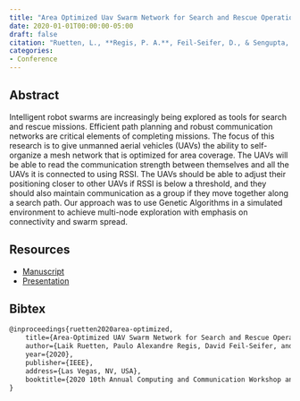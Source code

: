 ```yaml
---
title: "Area Optimized Uav Swarm Network for Search and Rescue Operations"
date: 2020-01-01T00:00:00-05:00
draft: false
citation: "Ruetten, L., **Regis, P. A.**, Feil-Seifer, D., & Sengupta, S. (2020, January). Area-Optimized UAV Swarm Network for Search and Rescue Operations. In 2020 10th Annual Computing and Communication Workshop and Conference (CCWC) (pp. 0613-0618). IEEE."
categories:
- Conference
---
```


## Abstract
Intelligent robot swarms are increasingly being explored as tools for search and rescue missions. Efficient path planning and robust communication networks are critical elements of completing missions. The focus of this research is to give unmanned aerial vehicles (UAVs) the ability to self-organize a mesh network that is optimized for area coverage. The UAVs will be able to read the communication strength between themselves and all the UAVs it is connected to using RSSI. The UAVs should be able to adjust their positioning closer to other UAVs if RSSI is below a threshold, and they should also maintain communication as a group if they move together along a search path. Our approach was to use Genetic Algorithms in a simulated environment to achieve multi-node exploration with emphasis on connectivity and swarm spread.

## Resources
- [Manuscript](resources/ccwc_20.pdf)
- [Presentation](resources/ccwc_20.pptx)

## Bibtex
```latex
@inproceedings{ruetten2020area-optimized,
    title={Area-Optimized UAV Swarm Network for Search and Rescue Operations},
    author={Laik Ruetten, Paulo Alexandre Regis, David Feil-Seifer, and Shamik Sengupta},
    year={2020},
    publisher={IEEE},
    address={Las Vegas, NV, USA},
    booktitle={2020 10th Annual Computing and Communication Workshop and Conference (CCWC)},
}
```